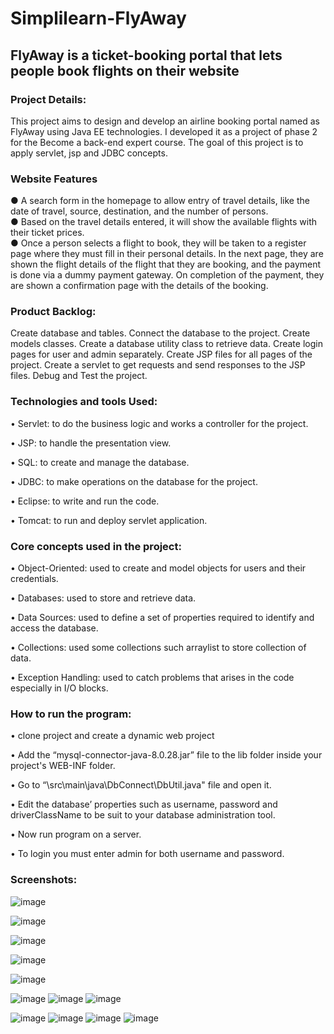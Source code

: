 # Simplilearn-FlyAway

<h2>FlyAway is a ticket-booking portal that lets people book flights on their website</h2>
<h3>Project Details:</h3>

This project aims to design and develop an airline booking portal named as FlyAway using Java EE technologies. 
I developed it as a project of phase 2 for the Become a back-end expert course. The goal of this project is to apply servlet, jsp and JDBC concepts.

<h3> Website Features </h3>
● A search form in the homepage to allow entry of travel details, like the date of travel, source, destination, and the number of persons.<br>
● Based on the travel details entered, it will show the available flights with their ticket prices.<br>
● Once a person selects a flight to book, they will be taken to a register page where they must fill in their personal details. 
In the next page, they are shown the flight details of the flight that they are booking, and the payment is done via a dummy payment gateway. 
On completion of the payment, they are shown a confirmation page with the details of the booking.   

<h3>Product Backlog:</h3>
Create database and tables.
Connect the database to the project.
Create models classes.
Create a database utility class to retrieve data.
Create login pages for user and admin separately.
Create JSP files for all pages of the project.
Create a servlet to get requests and send responses to the JSP files.
Debug and Test the project.

<h3>Technologies and tools Used:</h3>
• Servlet: to do the business logic and works a controller for the project.

• JSP: to handle the presentation view.

• SQL: to create and manage the database.

• JDBC: to make operations on the database for the project.

• Eclipse: to write and run the code.

• Tomcat: to run and deploy servlet application.


<h3>Core concepts used in the project:</h3>
• Object-Oriented: used to create and model objects for users and their credentials.

• Databases: used to store and retrieve data.

• Data Sources: used to define a set of properties required to identify and access the database.

• Collections: used some collections such arraylist to store collection of data.

• Exception Handling: used to catch problems that arises in the code especially in I/O blocks.

<h3>How to run the program:</h3>
• clone project and create a dynamic web project

• Add the “mysql-connector-java-8.0.28.jar” file to the lib folder inside your project's WEB-INF folder.

• Go to “\src\main\java\DbConnect\DbUtil.java" file and open it.

• Edit the database’ properties such as username, password and driverClassName to be suit to your database administration tool.

• Now run program on a server.

• To login you must enter admin for both username and password.

<h3>Screenshots:</h3>

![image](https://user-images.githubusercontent.com/114357258/233564113-b54ed1ba-a54d-4d6a-8a87-de4fbafd728d.png)

![image](https://user-images.githubusercontent.com/114357258/233564337-c24e417d-33e8-4da7-a0b3-8c60d67d2d84.png)

![image](https://user-images.githubusercontent.com/114357258/233564401-8197cd01-b705-4d17-97ef-16573523f786.png)

![image](https://user-images.githubusercontent.com/114357258/233564513-c3053219-4a15-483b-b7a9-c8ff7429593d.png)

![image](https://user-images.githubusercontent.com/114357258/233564805-c8711423-c7e1-4b94-a8f2-8313ce7456e2.png)

![image](https://user-images.githubusercontent.com/114357258/233564891-f5f29461-75ad-4a58-a226-1c3aa8d50878.png)
![image](https://user-images.githubusercontent.com/114357258/233564952-aa6d11c8-45e0-4400-9fbc-5cd09ddeb3d2.png)
![image](https://user-images.githubusercontent.com/114357258/233565024-5c428d23-dbd6-4e13-88af-4d1298b173b9.png)

![image](https://user-images.githubusercontent.com/114357258/233565110-b84cceaf-7a23-4883-8cbd-dbf92dcd08ed.png)
![image](https://user-images.githubusercontent.com/114357258/233565174-5d51320c-3af7-4d57-aa0a-48df8067beda.png)
![image](https://user-images.githubusercontent.com/114357258/233565219-2b645734-9d2a-423e-a460-75da20cd8298.png)
![image](https://user-images.githubusercontent.com/114357258/233565247-45ccfc75-66b3-4575-9a70-0b313f6fb421.png)


